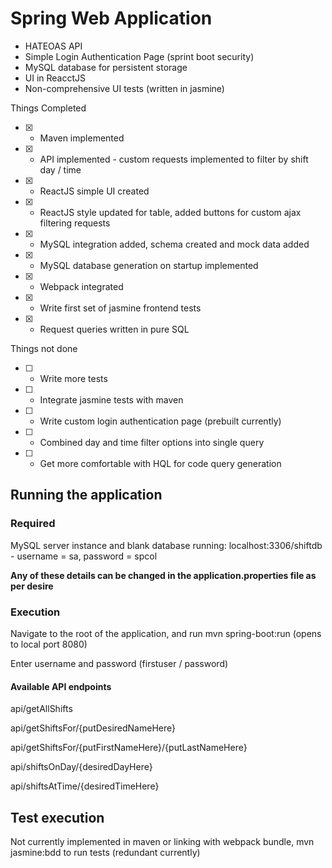 # Spring Web Application

- HATEOAS API
-  Simple Login Authentication Page (sprint boot security)
- MySQL database for persistent storage
- UI in ReacctJS
- Non-comprehensive UI tests (written in jasmine)

Things Completed

- [x] - Maven implemented
- [x] - API implemented - custom requests implemented to filter by shift day / time
- [x] - ReactJS simple UI created
- [x] - ReactJS style updated for table, added buttons for custom ajax filtering requests
- [x] - MySQL integration added, schema created and mock data added 
- [x] - MySQL database generation on startup implemented
- [x] - Webpack integrated
- [x] - Write first set of jasmine frontend tests
- [x] - Request queries written in pure SQL 

Things not done

- [ ] - Write more tests
- [ ] - Integrate jasmine tests with maven
- [ ] - Write custom login authentication page (prebuilt currently)
- [ ] - Combined day and time filter options into single query
- [ ] - Get more comfortable with HQL for code query generation

## **Running the application**

### Required
MySQL server instance and blank database running: localhost:3306/shiftdb - username = sa, password = spcol

**Any of these details can be changed in the application.properties file as per desire**

### Execution
Navigate to the root of the application, and run mvn spring-boot:run (opens to local port 8080)

Enter username and password (firstuser / password)

#### Available API endpoints
api/getAllShifts

api/getShiftsFor/{putDesiredNameHere}

api/getShiftsFor/{putFirstNameHere}/{putLastNameHere}

api/shiftsOnDay/{desiredDayHere}

api/shiftsAtTime/{desiredTimeHere}

## Test execution

Not currently implemented in maven or linking with webpack bundle, mvn jasmine:bdd to run tests (redundant currently)
